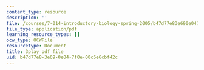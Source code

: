 ```yaml
---
content_type: resource
description: ''
file: /courses/7-014-introductory-biology-spring-2005/b47d77e83e690e047f0e00c6e6cbf42c_Ncszdp4YQDY.pdf
file_type: application/pdf
learning_resource_types: []
ocw_type: OCWFile
resourcetype: Document
title: 3play pdf file
uid: b47d77e8-3e69-0e04-7f0e-00c6e6cbf42c
---
```

